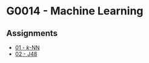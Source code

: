 # G0014 - Machine Learning

## Assignments

- [01 - _k_-NN](./assignments/01-knn)
- [02 - J48](./assignments/02-j48/)
<!-- - [03 - ANN]() -->
